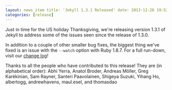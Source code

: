 ```yaml
---
layout: news_item title: 'Jekyll 1.3.1 Released' date: 2013-11-26 19:52:20 -0600 author: mattr- version: 1.3.1
categories: [release]
---
```


Just in time for the US holiday Thanksgiving, we're releasing version 1.3.1 of Jekyll to address some of the issues seen
since the release of 1.3.0.

In addition to a couple of other smaller bug fixes, the biggest thing we've fixed is an issue with the `--watch` option
with Ruby 1.8.7. For a full run-down, visit our [change log](/docs/history/)!

Thanks to all the people who have contributed to this release! They are
(in alphabetical order): Abhi Yerra, Anatol Broder, Andreas Möller, Greg Karékinian, Sam Rayner, Santeri Paavolainen,
Shigeya Suzuki, Yihang Ho, albertogg, andrewhavens, maul.esel, and thomasdao

